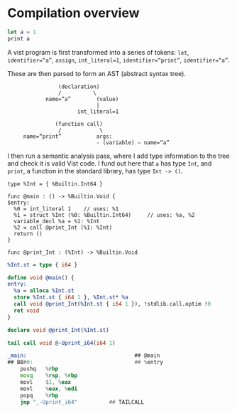 # Compilation overview

```swift
let a = 1
print a
```

A vist program is first transformed into a series of tokens: `let`, `identifier=“a”`, `assign`, `int_literal=1`, `identifier=“print”`, `identifier=“a”`.

These are then parsed to form an AST (abstract syntax tree).

```
                (declaration)
                /          \
            name=“a”	    (value)
                            |
                      int_literal=1
 
               (function call)
                /            \
     name=“print”           args:
                            - (variable) — name=“a”
```

I then run a semantic analysis pass, where I add type information to the tree and check it is valid Vist code. I fund out here that `a` has type `Int`, and `print`, a function in the standard library, has type `Int -> ()`.




```
type %Int = { %Builtin.Int64 }

func @main : () -> %Builtin.Void {
$entry:
  %0 = int_literal 1  	// uses: %1
  %1 = struct %Int (%0: %Builtin.Int64)  	// uses: %a, %2
  variable_decl %a = %1: %Int 
  %2 = call @print_Int (%1: %Int) 
  return ()
}

func @print_Int : (%Int) -> %Builtin.Void
```


```llvm
%Int.st = type { i64 }

define void @main() {
entry:
  %a = alloca %Int.st
  store %Int.st { i64 1 }, %Int.st* %a
  call void @print_Int(%Int.st { i64 1 }), !stdlib.call.optim !0
  ret void
}

declare void @print_Int(%Int.st)
```

```llvm
tail call void @-Uprint_i64(i64 1)
```



```asm
_main:                                  ## @main
## BB#0:                                ## %entry
	pushq	%rbp
	movq	%rsp, %rbp
	movl	$1, %eax
	movl	%eax, %edi
	popq	%rbp
	jmp	"_-Uprint_i64"          ## TAILCALL
```

